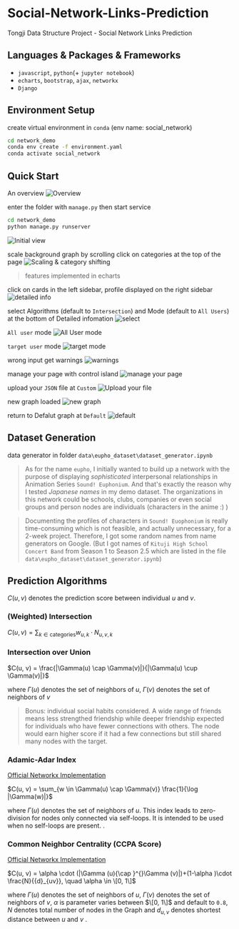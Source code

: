 # Social-Network-Links-Prediction
Tongji Data Structure Project - Social Network Links Prediction

## Languages & Packages & Frameworks
- `javascript`, `python`(+ `jupyter notebook`)
- `echarts`, `bootstrap`, `ajax`, `networkx`
- `Django`

## Environment Setup

create virtual environment in `conda` (env name: social_network)
```cmd
cd network_demo
conda env create -f environment.yaml
conda activate social_network
```


## Quick Start
An overview
![Overview](/pages/overview.png)


enter the folder with `manage.py` then start service
```cmd
cd network_demo
python manage.py runserver
```
![Initial view](/pages/initial.png)


scale background graph by scrolling
click on categories at the top of the page
![Scaling & category shifting](/pages/scale.png)
> features implemented in echarts


click on cards in the left sidebar, profile displayed on the right sidebar
![detailed info](/pages/details.png)


select Algorithms (default to `Intersection`) and Mode (default to `All Users`) at the bottom of Detailed infomation
![select](/pages/algorithms.png)


`All user` mode
![All User mode](/pages/all_users.png)


`target user` mode
![target mode](/pages/target_user.png)


wrong input get warnings
![warnings](/pages/warnings.png)


manage your page with control island
![manage your page](/pages/page_management.png)


upload your `JSON` file at `Custom`
![Upload your file](/pages/upload.png)

new graph loaded
![new graph](/pages/new_graph.png)


return to Defalut graph at `Default`
![default](/pages/default.png)


## Dataset Generation
data generator in folder `data\eupho_dataset\dataset_generator.ipynb`

> As for the name `eupho`, I initially wanted to build up a network with the purpose of displaying *sophisticated* interpersonal relationships in Animation Series `Sound! Euphonium`. And that's exactly the reason why I tested *Japanese names* in my demo dataset. The organizations in this network could be schools, clubs, companies or even social groups and person nodes are individuals (characters in the anime :) )


>  Documenting the profiles of characters in `Sound! Euophonium` is really time-consuming which is not feasible, and actually unnecessary, for a 2-week project. Therefore, I got some random names from name generators on Google. (But I got names of `Kituji High School Concert Band` from Season 1 to Season 2.5 which are listed in the file `data\eupho_dataset\dataset_generator.ipynb`)


## Prediction Algorithms
$C(u, v)$ denotes the prediction score between individual $u$ and $v$.

### (Weighted) Intersection


$C(u, v) = \sum_{k \in \text{categories}} w_{u, k} \cdot N_{u, v, k}$

### Intersection over Union


$C(u, v) = \frac{|\Gamma(u) \cap \Gamma(v)|}{|\Gamma(u) \cup \Gamma(v)|}$


where $\Gamma(u)$ denotes the set of neighbors of $u$, $\Gamma(v)$ denotes the set of neighbors of $v$
> Bonus: individual social habits considered. A wide range of friends means less strengthed friendship while deeper friendship expected for individuals who have fewer connections with others. The node would earn higher score if it had a few connections but still shared many nodes with the target.


### Adamic-Adar Index
[Official Networkx Implementation](https://networkx.org/documentation/stable/reference/algorithms/generated/networkx.algorithms.link_prediction.adamic_adar_index.html)


$C(u, v) = \sum_{w \in \Gamma(u) \cap \Gamma(v)} \frac{1}{\log |\Gamma(w)|}$


where $\Gamma(u)$ denotes the set of neighbors of $u$. This index leads to zero-division for nodes only connected via self-loops. It is intended to be used when no self-loops are present.
.

### Common Neighbor Centrality (CCPA Score)
[Official Networkx Implementation](https://networkx.org/documentation/stable/reference/algorithms/generated/networkx.algorithms.link_prediction.common_neighbor_centrality.html)


$C(u, v) = \alpha \cdot (|\Gamma (u){\cap }^{}\Gamma (v)|)+(1-\alpha )\cdot \frac{N}{{d}_{uv}}, \quad \alpha \in \[0, 1\]$


where $\Gamma(u)$ denotes the set of neighbors of $u$, $\Gamma(v)$ denotes the set of neighbors of $v$, $\alpha$ is parameter varies between $\[0, 1\]$ and  default to `0.8`, $N$ denotes total number of nodes in the Graph and $d_{u, v}$ denotes shortest distance between $u$ and $v$ .








